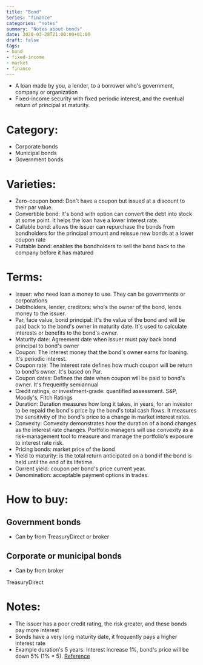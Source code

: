```yaml
---
title: "Bond"
series: "finance"
categories: "notes"
summary: "Notes about bonds"
date: 2020-03-28T21:00:00+01:00
draft: false
tags:
- bond
- fixed-income
- market 
- finance
---
```


 - A loan made by you, a lender, to a borrower who's government, company or organization
 - Fixed-income security with fixed periodic interest, and the eventual return of principal at maturity.

# Category:

 - Corporate bonds
 - Municipal bonds
 - Government bonds

# Varieties:

 - Zero-coupon bond: Don't have a coupon but issued at a discount to their par value.
 - Convertible bond: It's bond with option can convert the debt into stock at some point. It helps the loan have a lower interest rate.
 - Callable bond: allows the issuer can repurchase the bonds from bondholders for the principal amount and reissue new bonds at a lower coupon rate
 - Puttable bond: enables the bondholders to sell the bond back to the company before it has matured

# Terms:

 - Issuer: who need loan a money to use. They can be governments or corporations
 - Debtholders, lender, creditors: who's the owner of the bond, lends money to the issuer.
 - Par, face value, bond principal: It's the value of the bond and will be paid back to the bond's owner in maturity date. It's used to calculate interests or benefits to the bond's owner.
 - Maturity date: Agreement date when issuer must pay back bond principal to bond's owner
 - Coupon: The interest money that the bond's owner earns for loaning. It's periodic interest.
 - Coupon rate: The interest rate defines how much coupon will be return to bond's owner. It's based on Par.
 - Coupon dates: Defines the date when coupon will be paid to bond's owner. It's frequently semiannual
 - Credit ratings, or investment-grade: quantified assessment. S&P, Moody's, Fitch Ratings
 - Duration: Duration measures how long it takes, in years, for an investor to be repaid the bond's price by the bond's total cash flows. It measures the sensitivity of the bond's price to a change in market interest rates.
 - Convexity: Convexity demonstrates how the duration of a bond changes as the interest rate changes. Portfolio managers will use convexity as a risk-management tool to measure and manage the portfolio's exposure to interest rate risk.
 - Pricing bonds: market price of the bond
 - Yield to maturity: is the total return anticipated on a bond if the bond is held until the end of its lifetime.
 - Current yield: coupon per bond's price current year.
 - Denomination: acceptable payment options in trades.

# How to buy:

## Government bonds

 - Can by from TreasuryDirect or broker

## Corporate or municipal bonds

 - Can by from broker

TreasuryDirect

# Notes:

 - The issuer has a poor credit rating, the risk greater, and these bonds pay more interest
 - Bonds have a very long maturity date, it frequently pays a higher interest rate
 - Example duration's 5 years. Interest increase 1%, bond's price will be down 5% (1% * 5). [Reference](https://www.accountingcoach.com/blog/bonds-price-interest-rates)
